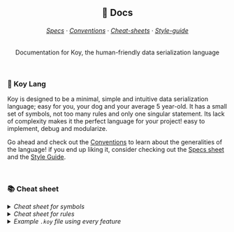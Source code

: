 <p align="center">
  <h2 align="center">📄 Docs</h2>
</p>

<h6 align="center">
  <a href="https://github.com/Pocco81/koy-lang/blob/main/docs/specs.md">Specs</a>
  ·
  <a href="https://github.com/Pocco81/koy-lang/blob/main/docs/conventions.md">Conventions</a>
  ·
  <a href="https://github.com/Pocco81/koy-lang/tree/main/docs#-cheat-sheet">Cheat-sheets</a>
  ·
  <a href="https://github.com/Pocco81/koy-lang/blob/main/docs/style-guide.md">Style-guide</a>
</h6>

<p align="center">
	Documentation for Koy, the human-friendly data serialization language
</p>

&nbsp;

### 🎏 Koy Lang

Koy is designed to be a minimal, simple and intuitive data serialization language; easy for you, your dog and your average 5 year-old. It has a small set of symbols, not too many rules and only one singular statement. Its lack of complexity makes it the perfect language for your project! easy to implement, debug and modularize.

Go ahead and check out the [Conventions](https://github.com/Pocco81/koy-lang/blob/main/docs/conventions.md) to learn about the generalities of the language! if you end up liking it, consider checking out the [Specs sheet](https://github.com/Pocco81/koy-lang/blob/main/docs/specs.md) and the [Style Guide](https://github.com/Pocco81/koy-lang/blob/main/docs/style-guide.md).

&nbsp;

### 📚 Cheat sheet

<details>
    <summary><i>Cheat sheet for symbols</i></summary>
&nbsp;

<table>
<tr>
<td> Symbols </td> <td> Function </td> <td> Example </td>

</tr>
<tr>
<td> <code>//</code> </td>
<td> Single-line comment </td>
<td>

```
// hello world!
```

</td>
</tr>

<tr>
<td> <code>/**/</code> </td>
<td> Multi-line comment </td>
<td>

```
/*
	This is a multi-line comment and
	you are watcing Disney channel!
*/
```

</td>
</tr>

</tr>
<tr>
<td> <code>${}</code> </td>
<td> Call a variable </td>
<td>

```
// simple usage
name: "Michael Theodor Mouse"
hello: "Good evening ${name}"

// with arrays (using the `.` notation)
user: {
	name: "Michael",
	surnames: "Theodor Mouse"
}
hi: "Good morning ${user.name}"
```

</td>
</tr>

</tr>
<tr>
<td> <code>""</code> </td>
<td> Define a normal string </td>
<td>

```
hello: "world"
```

</td>
</tr>

</tr>
<tr>
<td> <code>""" """</code> </td>
<td> Define a multi-line string </td>
<td>

```
hello: """My name is
	Michael Theodor Mouse, but
	you can call me Peter.
"""
```

</td>
</tr>

</tr>
<tr>
<td> <code>``</code> </td>
<td> Define a literal key </td>
<td>

```
`mainland!tv.קום`: "value"
```

</td>
</tr>

</tr>
<tr>
<td> <code>''</code> </td>
<td> Define a literal value </td>
<td>

```
weird_path: 'pc/\fds!fd/\&24324%!@'
```

</td>
</tr>

</tr>
<tr>
<td> <code>[]</code> </td>
<td> Define an array </td>
<td>

```
hosts: [ "omega", "alpha", "gama" ]
```

</td>
</tr>

</tr>
<tr>
<td> <code>{}</code> </td>
<td> Define an object </td>
<td>

```
user: {
	name: "Michael Theodor Mouse",
	age: 92
}
```

</td>
</tr>

</tr>
<tr>
<td> <code>import</code> </td>
<td> Import other <code>.koy</code> files </td>
<td>

```
// single import
import "./directory/settings.koy"

// multiple imports
import {
	"./directory/user0.koy",
	"./directory/user1.koy",
	"./directory/user2.koy"
}
```

</td>
</tr>

</tr>
<tr>
<td> <code><<</code> </td>
<td> Overwrite values </td>
<td>

```
// normal variables
hello: "world"
another_hello: ${hello} << "momma!"

// arrays
user: {
	name: "Michael Theodor Mouse",
	age: 93
}

laptop: {
	name: "Lenovo Thinkpad",
	owner: ${user} << {
		name: "Dominic Toretto"
	}
}
```

</td>
</tr>

</tr>
<tr>
<td> <code>!!</code> </td>
<td> Specify data type </td>
<td>

```
price: !!float 50
id: !!str 10
```

</td>
</tr>

</table>

<br />
</details>

<details>
    <summary><i>Cheat sheet for rules</i></summary>
&nbsp;

<br />
</details>

<details>
    <summary><i>Example <code>.koy</code> file using every feature</i></summary>
&nbsp;

<br />
</details>

&nbsp;

